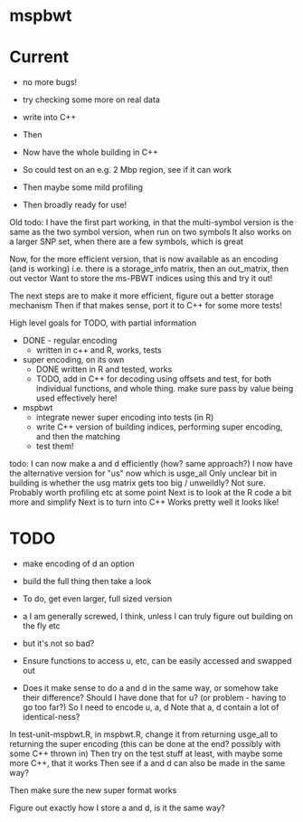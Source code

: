 # mspbwt

Current
=============
 - no more bugs!
 - try checking some more on real data
 - write into C++


 - Then
 - Now have the whole building in C++
 - So could test on an e.g. 2 Mbp region, see if it can work
 - Then maybe some mild profiling
 - Then broadly ready for use!




 

Old todo:
I have the first part working, in that the multi-symbol version is the same as the two symbol version, when run on two symbols
It also works on a larger SNP set, when there are a few symbols, which is great

Now, for the more efficient version, that is now available as an encoding (and is working)
i.e. there is a storage_info matrix, then an out_matrix, then out vector
Want to store the ms-PBWT indices using this and try it out!

The next steps are to make it more efficient, figure out a better storage mechanism
Then if that makes sense, port it to C++ for some more tests!

High level goals for TODO, with partial information
 - DONE - regular encoding
   - written in c++ and R, works, tests
 - super encoding, on its own
   - DONE written in R and tested, works
   - TODO, add in C++ for decoding using offsets and test, for both individual functions, and whole thing. make sure pass by value being used effectively here!
 - mspbwt
   - integrate newer super encoding into tests (in R)
   - write C++ version of building indices, performing super encoding, and then the matching
   - test them!




todo:
I can now make a and d efficiently (how? same approach?)
I now have the alternative version for "us" now which is usge_all
Only unclear bit in building is whether the usg matrix gets too big / unweildly? Not sure. Probably worth profiling etc at some point
Next is to look at the R code a bit more and simplify
Next is to turn into C++
Works pretty well it looks like!


TODO
================
 - make encoding of d an option
 - build the full thing then take a look
 - To do, get even larger, full sized version
 - a I am generally screwed, I think, unless I can truly figure out building on the fly etc
 - but it's not so bad?


 - Ensure functions to access u, etc, can be easily accessed and swapped out
 - Does it make sense to do a and d in the same way, or somehow take their difference? Should I have done that for u? (or problem - having to go too far?)
So I need to encode u, a, d 
Note that a, d contain a lot of identical-ness?

In test-unit-mspbwt.R, in mspbwt.R, change it from returning usge_all to returning the super encoding (this can be done at the end? possibly with some C++ thrown in)
Then try on the test stuff at least, with maybe some more C++, that it works
Then see if a and d can also be made in the same way?

Then make sure the new super format works

Figure out exactly how I store a and d, is it the same way?
